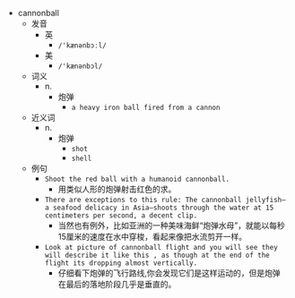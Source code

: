 - cannonball
  - 发音
    - 英
      - `/'kænənbɔːl/`
    - 美
      - `/'kænənbɔl/`
  - 词义
    - n.
      - 炮弹
        - `a heavy iron ball fired from a cannon`
  - 近义词
    - n.
      - 炮弹
        - `shot`
        - `shell`
  - 例句
    - `Shoot the red ball with a humanoid cannonball.`
      - 用类似人形的炮弹射击红色的求。
    - `There are exceptions to this rule: The cannonball jellyfish—a seafood delicacy in Asia—shoots through the water at 15 centimeters per second, a decent clip.`
      - 当然也有例外，比如亚洲的一种美味海鲜“炮弹水母”，就能以每秒15厘米的速度在水中穿梭，看起来像把水流剪开一样。
    - `Look at picture of cannonball flight and you will see they will describe it like this , as though at the end of the flight its dropping almost vertically.`
      - 仔细看下炮弹的飞行路线,你会发现它们是这样运动的，但是炮弹在最后的落地阶段几乎是垂直的。

